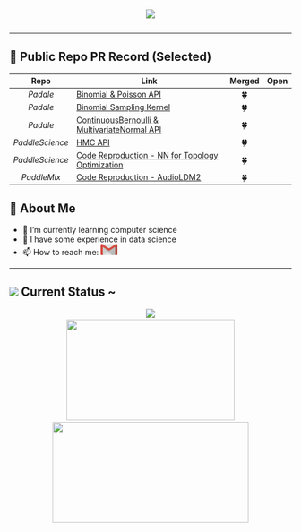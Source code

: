 <!--![banner3](https://github.com/NKNaN/NKNaN/assets/49900969/b2f4fc18-7629-43d7-b64d-8aec303b2349)-->

<!--
  <p align="center">
    <img src="https://count.getloli.com/get/@:NKNaN?theme=asoul">
  </p>
-->
  <h1 align="center"> <a href="https://sunguoqi.com/"> <img src="https://readme-typing-svg.herokuapp.com/?lines=To%20Live%20Freely%20Like%20A%20Cat;Keep%20curiosity,%20Artless%20And%20Elegance&center=true&size=40&width=600&height=70&font=Lobster&color=E3916E&vCenter=true"> </a> </h1>
<div>
	<hr>
</div>

 🌸 Public Repo PR Record (Selected)
-------------------------

Repo | Link | Merged | Open
:---: | --- | :---: | :---:
*Paddle* | [Binomial & Poisson API](https://github.com/PaddlePaddle/Paddle/pull/57856) | 🍀 |
*Paddle* | [Binomial Sampling Kernel](https://github.com/PaddlePaddle/Paddle/pull/59690) | 🍀 |
*Paddle* | [ContinuousBernoulli & MultivariateNormal API](https://github.com/PaddlePaddle/Paddle/pull/58004) | 🍀 |
*PaddleScience* | [HMC API](https://github.com/PaddlePaddle/PaddleScience/pull/541) | 🍀 |
*PaddleScience* | [Code Reproduction - NN for Topology Optimization](https://github.com/PaddlePaddle/PaddleScience/pull/597) | 🍀 |
*PaddleMix* | [Code Reproduction - AudioLDM2](https://github.com/PaddlePaddle/PaddleMIX/pull/366) | 🍀 |



 🌸 About Me
-------------------------
- 🌱 I’m currently learning computer science
- 🔭 I have some experience in data science
- 📫 How to reach me: <a target="_blank" href="mailto:liruiwen616115@gmail.com"><img src="assets/google-gmail.svg" width="30" height="20" style="vertical-align:down; margin:0px"></img></a>


<div>
	<hr>
</div>

<!--
	//<img src="https://media.giphy.com/media/VgCDAzcKvsR6OM0uWg/giphy.gif" width="50"> Gifts for you ~
	//-------------------------
	
	//https://github.com/NKNaN/NKNaN/assets/49900969/62aa18b4-4a49-4326-9e0a-3ed82669a28b
-->

<img src="https://media.giphy.com/media/VgCDAzcKvsR6OM0uWg/giphy.gif" width="50"> Current Status ~
-------------------------

<div align="center"> <img src="https://github-readme-activity-graph.vercel.app/graph?username=NKNaN&theme=material-palenight" width=930/> </div>
<div align="center">
<span align="left"> <img src="https://github-readme-stats.vercel.app/api/top-langs/?username=NKNaN&hide_title=true&hide_border=true&layout=compact&theme=material-palenight&line_height=40&border_radius=0&hide=java" width="300" height="180"> </span>
<span align="right"> <img src="https://github-readme-stats.vercel.app/api?username=NKNaN&hide_title=true&theme=material-palenight&card_width=350&border_radius=0" width="350" height="180"> </span>
</div>

